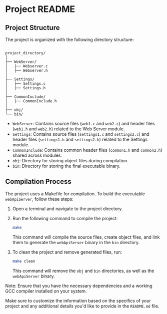 # Project README

## Project Structure

The project is organized with the following directory structure:

```shell

project_directory/
│
├── WebServer/
│   ├── Webserver.c
│   ├── Webserver.h
│
├── Settings/
│   ├── Settings.c
│   ├── Settings.h
│
├── CommonInclude/
│   ├── CommonInclude.h
│
├── obj/
└── bin/

```

- `WebServer`: Contains source files (`web1.c` and `web2.c`) and header files (`web1.h` and `web2.h`) related to the Web Server module.
- `Settings`: Contains source files (`settings1.c` and `settings2.c`) and header files (`settings1.h` and `settings2.h`) related to the Settings module.
- `CommonInclude`: Contains common header files (`common1.h` and `common2.h`) shared across modules.
- `obj`: Directory for storing object files during compilation.
- `bin`: Directory for storing the final executable binary.

## Compilation Process

The project uses a Makefile for compilation. To build the executable `webApiServer`, follow these steps:

1. Open a terminal and navigate to the project directory.

2. Run the following command to compile the project:

   ```bash
   make
   ```

   This command will compile the source files, create object files, and link them to generate the `webApiServer` binary in the `bin` directory.

3. To clean the project and remove generated files, run:

   ```bash
   make clean
   ```

   This command will remove the `obj` and `bin` directories, as well as the `webApiServer` binary.

Note: Ensure that you have the necessary dependencies and a working GCC compiler installed on your system.

Make sure to customize the information based on the specifics of your project and any additional details you'd like to provide in the `README.md` file.

